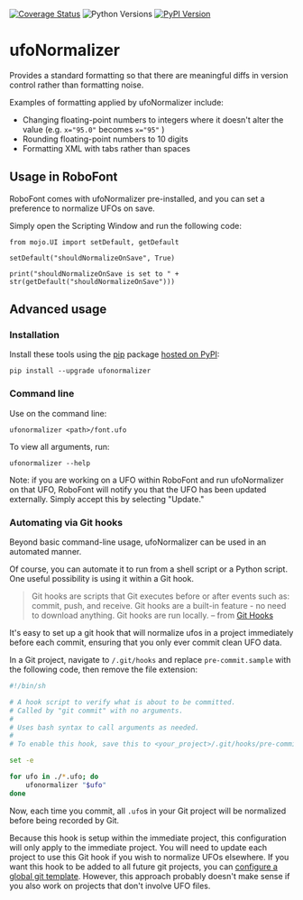 [![Coverage Status](https://coveralls.io/repos/unified-font-object/ufoNormalizer/badge.svg?branch=master&service=github)](https://coveralls.io/github/unified-font-object/ufoNormalizer?branch=master)
![Python Versions](https://img.shields.io/badge/python-3.7%2C%203.8%2C%203.9%2C%203.10%2C%203.11-blue.svg)
[![PyPI Version](https://img.shields.io/pypi/v/ufonormalizer.svg)](https://pypi.python.org/pypi/ufonormalizer)

# ufoNormalizer

Provides a standard formatting so that there are meaningful diffs in version control rather than formatting noise.

Examples of formatting applied by ufoNormalizer include:
- Changing floating-point numbers to integers where it doesn't alter the value (e.g. `x="95.0"` becomes `x="95"` )
- Rounding floating-point numbers to 10 digits
- Formatting XML with tabs rather than spaces

## Usage in RoboFont

RoboFont comes with ufoNormalizer pre-installed, and you can set a preference to normalize UFOs on save.

Simply open the Scripting Window and run the following code:

```
from mojo.UI import setDefault, getDefault

setDefault("shouldNormalizeOnSave", True)

print("shouldNormalizeOnSave is set to " + str(getDefault("shouldNormalizeOnSave")))
```

## Advanced usage

### Installation

Install these tools using the [pip](https://pip.pypa.io/en/stable/installing/) package [hosted on PyPI](https://pypi.org/project/ufonormalizer/):

```
pip install --upgrade ufonormalizer
```

### Command line

Use on the command line:

```
ufonormalizer <path>/font.ufo
```

To view all arguments, run:

```
ufonormalizer --help
```

Note: if you are working on a UFO within RoboFont and run ufoNormalizer on that UFO, RoboFont will notify you that the UFO has been updated externally. Simply accept this by selecting "Update."

### Automating via Git hooks

Beyond basic command-line usage, ufoNormalizer can be used in an automated manner. 

Of course, you can automate it to run from a shell script or a Python script. One useful possibility is using it within a Git hook.

> Git hooks are scripts that Git executes before or after events such as: commit, push, and receive. Git hooks are a built-in feature - no need to download anything. Git hooks are run locally.
– from [Git Hooks](https://githooks.com/)

It's easy to set up a git hook that will normalize ufos in a project immediately before each commit, ensuring that you only ever commit clean UFO data.

In a Git project, navigate to `/.git/hooks` and replace `pre-commit.sample` with the following code, then remove the file extension:

```bash
#!/bin/sh

# A hook script to verify what is about to be committed.
# Called by "git commit" with no arguments.
#
# Uses bash syntax to call arguments as needed.
#
# To enable this hook, save this to <your_project>/.git/hooks/pre-commit (with no file extension)

set -e

for ufo in ./*.ufo; do
    ufonormalizer "$ufo"
done
```

Now, each time you commit, all `.ufo`s in your Git project will be normalized before being recorded by Git.

Because this hook is setup within the immediate project, this configuration will only apply to the immediate project. You will need to update each project to use this Git hook if you wish to normalize UFOs elsewhere. If you want this hook to be added to all future git projects, you can [configure a global git template](https://coderwall.com/p/jp7d5q/create-a-global-git-commit-hook). However, this approach probably doesn't make sense if you also work on projects that don't involve UFO files. 
